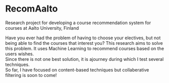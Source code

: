 # RecomAalto
Research project for developing a course recommendation system for courses at Aalto University, Finland

Have you ever had the problem of having to choose your electives, but not being able to find the courses that interest you?
This research aims to solve this problem. It uses Machine Learning to recommend courses based on the users wishes.   
Since there is not one best solution, it is ajourney during which I test several techniques.  
So far, I have focused on content-based techniques but collaberative filtering is soon to come! 

